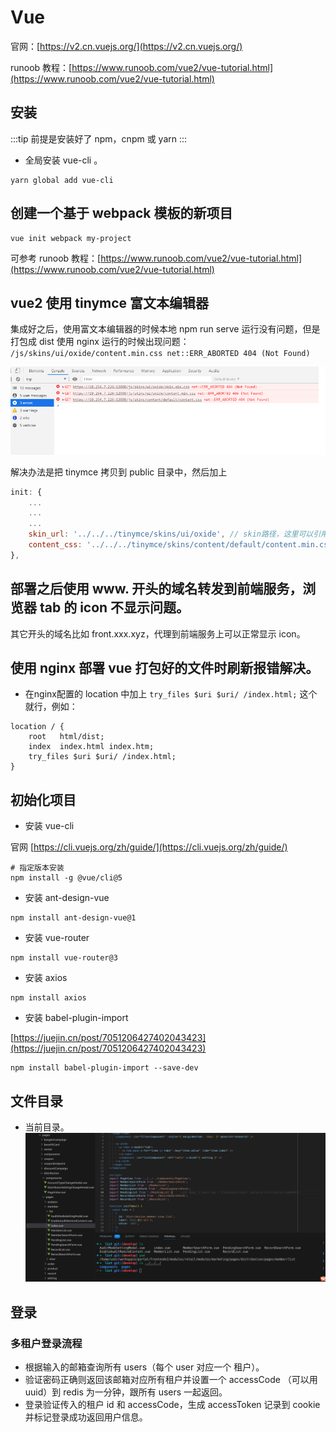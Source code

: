 # Vue

官网：[https://v2.cn.vuejs.org/](https://v2.cn.vuejs.org/)

runoob 教程：[https://www.runoob.com/vue2/vue-tutorial.html](https://www.runoob.com/vue2/vue-tutorial.html)

## 安装

:::tip
前提是安装好了 npm，cnpm 或 yarn
:::

- 全局安装 vue-cli 。

```shell
yarn global add vue-cli
```

## 创建一个基于 webpack 模板的新项目

```shell
vue init webpack my-project
```

可参考 runoob 教程：[https://www.runoob.com/vue2/vue-tutorial.html](https://www.runoob.com/vue2/vue-tutorial.html)

## vue2 使用 tinymce 富文本编辑器

集成好之后，使用富文本编辑器的时候本地 npm run serve 运行没有问题，但是打包成 dist 使用 nginx 运行的时候出现问题：
`/js/skins/ui/oxide/content.min.css net::ERR_ABORTED 404 (Not Found)`

![](./images/vue/image-1.png)

解决办法是把 tinymce 拷贝到 public 目录中，然后加上

```js
init: {
    ...
    ...
    ...
    skin_url: '../../../tinymce/skins/ui/oxide', // skin路径，这里可以引用到 public 中的，虽然我也没有写前缀，疑惑,不过解决了打包部署后访问不到 css 文件的问题。
    content_css: '../../../tinymce/skins/content/default/content.min.css',
},
```

## 部署之后使用 www. 开头的域名转发到前端服务，浏览器 tab 的 icon 不显示问题。

其它开头的域名比如 front.xxx.xyz，代理到前端服务上可以正常显示 icon。

## 使用 nginx 部署 vue 打包好的文件时刷新报错解决。

- 在nginx配置的 location 中加上 `try_files $uri $uri/ /index.html;` 这个就行，例如：

```shell
location / {
    root   html/dist;
    index  index.html index.htm;
    try_files $uri $uri/ /index.html;
}
```

## 初始化项目

- 安装 vue-cli

官网 [https://cli.vuejs.org/zh/guide/](https://cli.vuejs.org/zh/guide/)

```shell
# 指定版本安装
npm install -g @vue/cli@5
```

- 安装 ant-design-vue

```shell
npm install ant-design-vue@1
```

- 安装 vue-router

```shell
npm install vue-router@3
```

- 安装 axios

```shell
npm install axios
```

- 安装 babel-plugin-import

[https://juejin.cn/post/7051206427402043423](https://juejin.cn/post/7051206427402043423)

```shell
npm install babel-plugin-import --save-dev
```

## 文件目录

- 当前目录。
![](./images/vue/image-2.png)

## 登录

### 多租户登录流程

- 根据输入的邮箱查询所有 users（每个 user 对应一个 租户）。
- 验证密码正确则返回该邮箱对应所有租户并设置一个 accessCode （可以用 uuid）到 redis 为一分钟，跟所有 users 一起返回。
- 登录验证传入的租户 id 和 accessCode，生成 accessToken 记录到 cookie 并标记登录成功返回用户信息。
